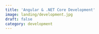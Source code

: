 ```yaml
---
title: 'Angular & .NET Core Development'
image: landing/development.jpg
draft: false
category: development
---
```

